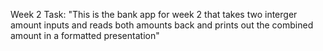 Week 2 Task: "This is the bank app for week 2 that takes two interger amount inputs and reads both amounts back and prints out the combined amount in a formatted presentation"
